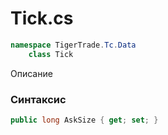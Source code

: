 
# Tick.cs
```csharp
namespace TigerTrade.Tc.Data  
    class Tick
```

Описание

### Синтаксис
```csharp
public long AskSize { get; set; }
```

